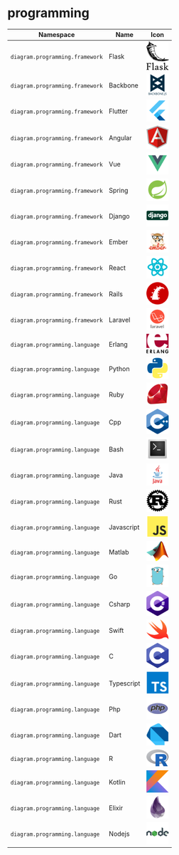 # programming

Namespace | Name | Icon
--|--|--
`diagram.programming.framework`|Flask|<img src="../resources/programming/framework/flask.png" width="50px" />
`diagram.programming.framework`|Backbone|<img src="../resources/programming/framework/backbone.png" width="50px" />
`diagram.programming.framework`|Flutter|<img src="../resources/programming/framework/flutter.png" width="50px" />
`diagram.programming.framework`|Angular|<img src="../resources/programming/framework/angular.png" width="50px" />
`diagram.programming.framework`|Vue|<img src="../resources/programming/framework/vue.png" width="50px" />
`diagram.programming.framework`|Spring|<img src="../resources/programming/framework/spring.png" width="50px" />
`diagram.programming.framework`|Django|<img src="../resources/programming/framework/django.png" width="50px" />
`diagram.programming.framework`|Ember|<img src="../resources/programming/framework/ember.png" width="50px" />
`diagram.programming.framework`|React|<img src="../resources/programming/framework/react.png" width="50px" />
`diagram.programming.framework`|Rails|<img src="../resources/programming/framework/rails.png" width="50px" />
`diagram.programming.framework`|Laravel|<img src="../resources/programming/framework/laravel.png" width="50px" />
`diagram.programming.language`|Erlang|<img src="../resources/programming/language/erlang.png" width="50px" />
`diagram.programming.language`|Python|<img src="../resources/programming/language/python.png" width="50px" />
`diagram.programming.language`|Ruby|<img src="../resources/programming/language/ruby.png" width="50px" />
`diagram.programming.language`|Cpp|<img src="../resources/programming/language/cpp.png" width="50px" />
`diagram.programming.language`|Bash|<img src="../resources/programming/language/bash.png" width="50px" />
`diagram.programming.language`|Java|<img src="../resources/programming/language/java.png" width="50px" />
`diagram.programming.language`|Rust|<img src="../resources/programming/language/rust.png" width="50px" />
`diagram.programming.language`|Javascript|<img src="../resources/programming/language/javascript.png" width="50px" />
`diagram.programming.language`|Matlab|<img src="../resources/programming/language/matlab.png" width="50px" />
`diagram.programming.language`|Go|<img src="../resources/programming/language/go.png" width="50px" />
`diagram.programming.language`|Csharp|<img src="../resources/programming/language/csharp.png" width="50px" />
`diagram.programming.language`|Swift|<img src="../resources/programming/language/swift.png" width="50px" />
`diagram.programming.language`|C|<img src="../resources/programming/language/c.png" width="50px" />
`diagram.programming.language`|Typescript|<img src="../resources/programming/language/typescript.png" width="50px" />
`diagram.programming.language`|Php|<img src="../resources/programming/language/php.png" width="50px" />
`diagram.programming.language`|Dart|<img src="../resources/programming/language/dart.png" width="50px" />
`diagram.programming.language`|R|<img src="../resources/programming/language/r.png" width="50px" />
`diagram.programming.language`|Kotlin|<img src="../resources/programming/language/kotlin.png" width="50px" />
`diagram.programming.language`|Elixir|<img src="../resources/programming/language/elixir.png" width="50px" />
`diagram.programming.language`|Nodejs|<img src="../resources/programming/language/nodejs.png" width="50px" />
